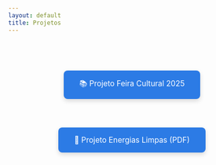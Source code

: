```yaml
---
layout: default
title: Projetos
---
```



<div style="display: flex; justify-content: center; flex-wrap: wrap; gap: 30px; margin: 60px 0;">

  <a href="/projeto-feira-cultural.html" target="_blank" rel="noopener noreferrer" style="
      display: inline-block;
      padding: 16px 32px;
      background-color: #2c7be5;
      color: white;
      font-size: 1.1em;
      border-radius: 8px;
      text-decoration: none;
      box-shadow: 0 4px 10px rgba(0,0,0,0.15);
      transition: background-color 0.3s ease;
  " onmouseover="this.style.backgroundColor='#1a5dc9'" onmouseout="this.style.backgroundColor='#2c7be5'">
    📚 Projeto Feira Cultural 2025
  </a>

  <a href="IMAGES//MANUAL.pdf" target="_blank" rel="noopener noreferrer" style="
      display: inline-block;
      padding: 16px 32px;
      background-color: #2c7be5;
      color: white;
      font-size: 1.1em;
      border-radius: 8px;
      text-decoration: none;
      box-shadow: 0 4px 10px rgba(0,0,0,0.15);
      transition: background-color 0.3s ease;
  " onmouseover="this.style.backgroundColor='#1a5dc9'" onmouseout="this.style.backgroundColor='#2c7be5'">
    🌱 Projeto Energias Limpas (PDF)
  </a>

</div>
